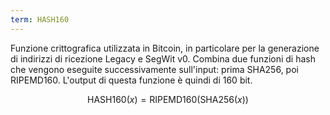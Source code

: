 ```yaml
---
term: HASH160
---
```


Funzione crittografica utilizzata in Bitcoin, in particolare per la generazione di indirizzi di ricezione Legacy e SegWit v0. Combina due funzioni di hash che vengono eseguite successivamente sull'input: prima SHA256, poi RIPEMD160. L'output di questa funzione è quindi di 160 bit.

$$\text{HASH160}(x) = \text{RIPEMD160}(\text{SHA256}(x))$$